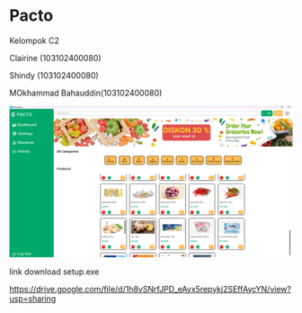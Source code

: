 # Pacto


Kelompok C2


Clairine (103102400080)

Shindy (103102400080)

MOkhammad Bahauddin(103102400080)



![Screenshot](assets/images/screenshot_pacto.png)



link download setup.exe

https://drive.google.com/file/d/1h8vSNrfJPD_eAyx5repykj2SEffAycYN/view?usp=sharing
